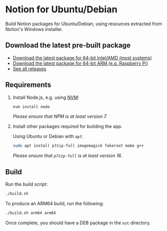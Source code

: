 # Notion for Ubuntu/Debian

Build Notion packages for Ubuntu/Debian, using resources extracted from Notion's Windows installer.

## Download the latest pre-built package

- [Download the latest package for 64-bit Intel/AMD (most systems)](https://github.com/davidbailey00/notion-deb-builder/releases/download/v2.0.11-patch2/notion-desktop_2.0.11_amd64.deb)
- [Download the latest package for 64-bit ARM (e.g. Raspberry Pi)](https://github.com/davidbailey00/notion-deb-builder/releases/download/v2.0.11-patch2/notion-desktop_2.0.11_arm64.deb)
- [See all releases](https://github.com/davidbailey00/notion-deb-builder/releases)

## Requirements

1. Install Node.js, e.g. using [NVM](https://github.com/nvm-sh/nvm):

   ```sh
   nvm install node
   ```

   _Please ensure that NPM is at least version 7._

2. Install other packages required for building the app.

   Using Ubuntu or Debian with `apt`:

   ```sh
   sudo apt install p7zip-full imagemagick fakeroot make g++
   ```
   
   _Please ensure that `p7zip-full` is at least version 16._

## Build

Run the build script:

```sh
./build.sh
```

To produce an ARM64 build, run the following:

```sh
./build.sh arm64 arm64
```

Once complete, you should have a DEB package in the `out` directory.
